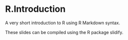 R.Introduction
==============

A very short introduction to R using R Markdown syntax.

These slides can be compiled using the R package slidify.
